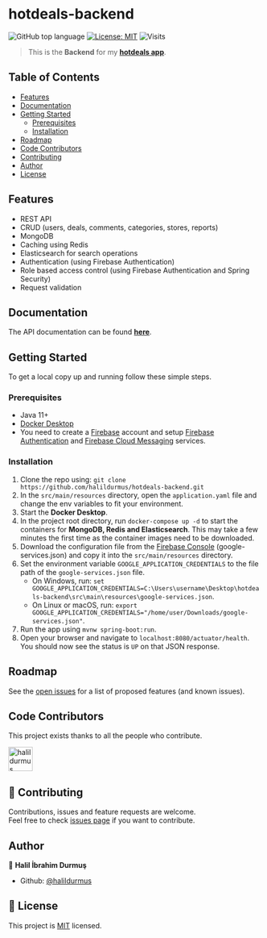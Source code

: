 # hotdeals-backend

![GitHub top language](https://img.shields.io/github/languages/top/halildurmus/hotdeals-backend?style=for-the-badge)
[![License: MIT](https://img.shields.io/badge/License-MIT-blue.svg?style=for-the-badge)](https://github.com/halildurmus/hotdeals-backend/blob/master/LICENSE)
![Visits](https://badges.pufler.dev/visits/halildurmus/hotdeals-backend?style=for-the-badge)

> This is the **Backend** for my **[hotdeals app](https://github.com/halildurmus/hotdeals-app)**.

## Table of Contents

* [Features](#features)
* [Documentation](#documentation)
* [Getting Started](#getting-started)
    * [Prerequisites](#prerequisites)
    * [Installation](#installation)
* [Roadmap](#roadmap)
* [Code Contributors](#code-contributors)
* [Contributing](#-contributing)
* [Author](#author)
* [License](#-license)

## Features

- REST API
- CRUD (users, deals, comments, categories, stores, reports)
- MongoDB
- Caching using Redis
- Elasticsearch for search operations
- Authentication (using Firebase Authentication)
- Role based access control (using Firebase Authentication and Spring Security)
- Request validation

## Documentation

The API documentation can be found **[here](https://hotdeals-backend.herokuapp.com/swagger-ui)**.

## Getting Started

To get a local copy up and running follow these simple steps.

### Prerequisites
- Java 11+
- [Docker Desktop](https://www.docker.com/products/docker-desktop)
- You need to create a [Firebase](https://firebase.google.com) account and setup [Firebase Authentication](https://firebase.google.com/products/auth) and [Firebase Cloud Messaging](https://firebase.google.com/products/dynamic-links) services.

### Installation

1. Clone the repo using: `git clone https://github.com/halildurmus/hotdeals-backend.git`
2. In the `src/main/resources` directory, open the `application.yaml` file and change the env variables to fit your environment.
3. Start the **Docker Desktop**.
4. In the project root directory, run `docker-compose up -d` to start the containers for **MongoDB, Redis and Elasticsearch**.
   This may take a few minutes the first time as the container images need to be downloaded.
5. Download the configuration file from the [Firebase Console](https://console.firebase.google.com) (google-services.json) and copy it into the `src/main/resources` directory.
6. Set the environment variable `GOOGLE_APPLICATION_CREDENTIALS` to the file path of the `google-services.json` file.
    * On Windows, run: `set GOOGLE_APPLICATION_CREDENTIALS=C:\Users\username\Desktop\hotdeals-backend\src\main\resources\google-services.json`.
    * On Linux or macOS, run: `export GOOGLE_APPLICATION_CREDENTIALS="/home/user/Downloads/google-services.json"`.
7. Run the app using `mvnw spring-boot:run`.
8. Open your browser and navigate to `localhost:8080/actuator/health`. You should now see the status is `UP` on that JSON response.

## Roadmap

See the [open issues](https://github.com/halildurmus/hotdeals-backend/issues) for a list of proposed features (and known issues).

## Code Contributors

This project exists thanks to all the people who contribute.

<a href="https://github.com/halildurmus/hotdeals-backend/graphs/contributors">
  <img class="avatar" alt="halildurmus" src="https://github.com/halildurmus.png?v=4&s=96" width="48" height="48" />
</a>

## 🤝 Contributing

Contributions, issues and feature requests are welcome.  
Feel free to check [issues page](https://github.com/halildurmus/hotdeals-backend/issues) if you want to contribute.

## Author

👤 **Halil İbrahim Durmuş**

- Github: [@halildurmus](https://github.com/halildurmus)

## 📝 License

This project is [MIT](https://github.com/halildurmus/hotdeals-backend/blob/master/LICENSE) licensed.

